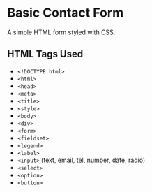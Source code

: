 # Basic Contact Form

A simple HTML form styled with CSS.

## HTML Tags Used
- `<!DOCTYPE html>`
- `<html>`
- `<head>`
- `<meta>`
- `<title>`
- `<style>`
- `<body>`
- `<div>`
- `<form>`
- `<fieldset>`
- `<legend>`
- `<label>`
- `<input>` (text, email, tel, number, date, radio)
- `<select>`
- `<option>`
- `<button>`
